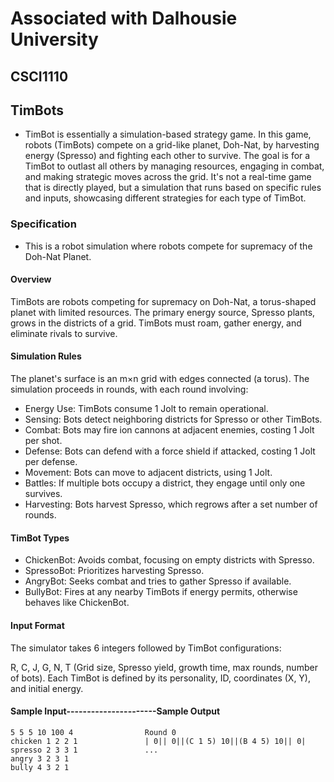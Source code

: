 # Associated with Dalhousie University
## CSCI1110
## TimBots
- TimBot is essentially a simulation-based strategy game. In this game, robots (TimBots) compete on a grid-like planet, Doh-Nat, by harvesting energy (Spresso) and fighting each other to survive. The goal is for a TimBot to outlast all others by managing resources, engaging in combat, and making strategic moves across the grid. It's not a real-time game that is directly played, but a simulation that runs based on specific rules and inputs, showcasing different strategies for each type of TimBot.
### Specification
* This is a robot simulation where robots compete for supremacy of the Doh-Nat Planet.
#### Overview
TimBots are robots competing for supremacy on Doh-Nat, a torus-shaped planet with limited resources. The primary energy source, Spresso plants, grows in the districts of a grid. TimBots must roam, gather energy, and eliminate rivals to survive.

#### Simulation Rules
The planet's surface is an m×n grid with edges connected (a torus).
The simulation proceeds in rounds, with each round involving:
* Energy Use: TimBots consume 1 Jolt to remain operational.
* Sensing: Bots detect neighboring districts for Spresso or other TimBots.
* Combat: Bots may fire ion cannons at adjacent enemies, costing 1 Jolt per shot.
* Defense: Bots can defend with a force shield if attacked, costing 1 Jolt per defense.
* Movement: Bots can move to adjacent districts, using 1 Jolt.
* Battles: If multiple bots occupy a district, they engage until only one survives.
* Harvesting: Bots harvest Spresso, which regrows after a set number of rounds.

#### TimBot Types
* ChickenBot: Avoids combat, focusing on empty districts with Spresso.
* SpressoBot: Prioritizes harvesting Spresso.
* AngryBot: Seeks combat and tries to gather Spresso if available.
* BullyBot: Fires at any nearby TimBots if energy permits, otherwise behaves like ChickenBot.

#### Input Format
The simulator takes 6 integers followed by TimBot configurations:

R, C, J, G, N, T (Grid size, Spresso yield, growth time, max rounds, number of bots).
Each TimBot is defined by its personality, ID, coordinates (X, Y), and initial energy.

#### Sample Input----------------------Sample Output
```                          
5 5 5 10 100 4                Round 0    
chicken 1 2 2 1               | 0|| 0||(C 1 5) 10||(B 4 5) 10|| 0|
spresso 2 3 3 1               ...
angry 3 2 3 1
bully 4 3 2 1

